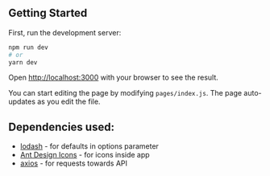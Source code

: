 ## Getting Started

First, run the development server:

```bash
npm run dev
# or
yarn dev
```

Open [http://localhost:3000](http://localhost:3000) with your browser to see the result.

You can start editing the page by modifying `pages/index.js`. The page auto-updates as you edit the file.

## Dependencies used:

- [lodash](https://lodash.com/) - for defaults in options parameter
- [Ant Design Icons](https://ant.design/components/icon/) - for icons inside app
- [axios](https://github.com/axios/axios) - for requests towards API
